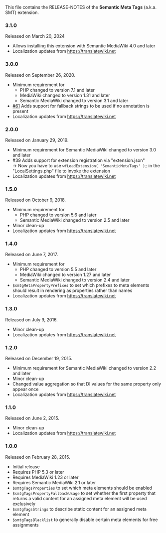 This file contains the RELEASE-NOTES of the **Semantic Meta Tags** (a.k.a. SMT) extension.

### 3.1.0

Released on March 20, 2024

* Allows installing this extension with Semantic MediaWiki 4.0 and later 
* Localization updates from https://translatewiki.net


### 3.0.0

Released on September 26, 2020.

* Minimum requirement for
  * PHP changed to version 7.1 and later
  * MediaWiki changed to version 1.31 and later
  * Semantic MediaWiki changed to version 3.1 and later
* [#61](https://github.com/SemanticMediaWiki/SemanticMetaTags/issues/61) Adds support for fallback strings to be used if no annotation is present
* Localization updates from https://translatewiki.net

### 2.0.0

Released on January 29, 2019.

* Minimum requirement for Semantic MediaWiki changed to version 3.0 and later
* #39 Adds support for extension registration via "extension.json"  
  → Now you have to use `wfLoadExtension( 'SemanticMetaTags' );` in the "LocalSettings.php" file to invoke the extension
* Localization updates from https://translatewiki.net

### 1.5.0

Released on October 9, 2018.

* Minimum requirement for
  * PHP changed to version 5.6 and later
  * Semantic MediaWiki changed to version 2.5 and later
* Minor clean-up
* Localization updates from https://translatewiki.net

### 1.4.0

Released on June 7, 2017.

* Minimum requirement for
  * PHP changed to version 5.5 and later
  * MediaWiki changed to version 1.27 and later
  * Semantic MediaWiki changed to version 2.4 and later
* `$smtgMetaPropertyPrefixes` to set which prefixes to meta elements should result in rendering as properties rather than names
* Localization updates from https://translatewiki.net

### 1.3.0

Released on July 9, 2016.

* Minor clean-up
* Localization updates from https://translatewiki.net

### 1.2.0

Released on December 19, 2015.

* Minimum requirement for Semantic MediaWiki changed to version 2.2 and later
* Minor clean-up
* Changed value aggregation so that DI values for the same property only appear once
* Localization updates from https://translatewiki.net

### 1.1.0

Released on June 2, 2015.

* Minor clean-up
* Localization updates from https://translatewiki.net

### 1.0.0

Released on February 28, 2015.

* Initial release
* Requires PHP 5.3 or later
* Requires MediaWiki 1.23 or later
* Requires Semantic MediaWiki 2.1 or later
* `$smtgTagsProperties` to set which meta elements should be enabled
* `$smtgTagsPropertyFallbackUsage` to set whether the first property that returns
   a valid content for an assigned meta element will be used exclusively
* `$smtgTagsStrings` to describe static content for an assigned meta element
* `$smtgTagsBlacklist` to generally disable certain meta elements for free assignments
